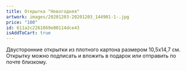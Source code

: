 ```yaml
---
title: Открытка "Новогодняя"
artwork: images/20201203-20201203_144901-1-.jpg
price: "100"
id: 611a2c2261869e00114dce43
isAddToCart: true
---
```

Двусторонние открытки из плотного картона размером 10,5х14,7 см. Открытку можно подписать и вложить в подарок или отправить по почте близкому.
